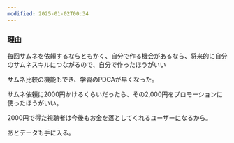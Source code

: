 ```yaml
---
modified: 2025-01-02T00:34
---
```

  

### 理由

毎回サムネを依頼するならともかく、自分で作る機会があるなら、将来的に自分のサムネスキルにつながるので、自分で作ったほうがいい

サムネ比較の機能もでき、学習のPDCAが早くなった。

サムネ依頼に2000円かけるくらいだったら、その2,000円をプロモーションに使ったほうがいい。

2000円で得た視聴者は今後もお金を落としてくれるユーザーになるから。

あとデータも手に入る。
